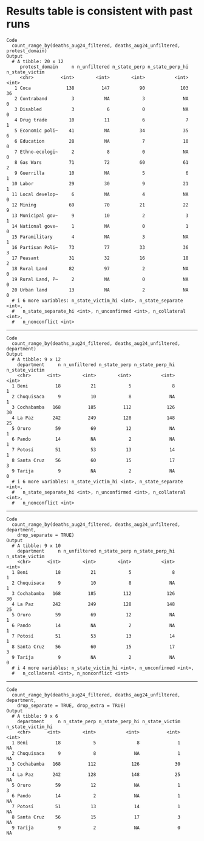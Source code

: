 # Results table is consistent with past runs

    Code
      count_range_by(deaths_aug24_filtered, deaths_aug24_unfiltered, protest_domain)
    Output
      # A tibble: 20 x 12
         protest_domain     n n_unfiltered n_state_perp n_state_perp_hi n_state_victim
         <chr>          <int>        <int>        <int>           <int>          <int>
       1 Coca             138          147           90             103             36
       2 Contraband         3           NA            3              NA              0
       3 Disabled           3            6            0              NA              0
       4 Drug trade        10           11            6               7              1
       5 Economic poli~    41           NA           34              35              6
       6 Education         28           NA            7              10              0
       7 Ethno-ecologi~     2            8            0              NA              0
       8 Gas Wars          71           72           60              61              2
       9 Guerrilla         10           NA            5               6              1
      10 Labor             29           30            9              21              1
      11 Local develop~     6           NA            4              NA              0
      12 Mining            69           70           21              22              9
      13 Municipal gov~     9           10            2               3              1
      14 National gove~     1           NA            0               1              0
      15 Paramilitary       4           NA            3              NA              1
      16 Partisan Poli~    73           77           33              36              3
      17 Peasant           31           32           16              18              2
      18 Rural Land        82           97            2              NA              0
      19 Rural Land, P~     2           NA            0              NA              0
      20 Urban land        13           NA            2              NA              0
      # i 6 more variables: n_state_victim_hi <int>, n_state_separate <int>,
      #   n_state_separate_hi <int>, n_unconfirmed <int>, n_collateral <int>,
      #   n_nonconflict <int>

---

    Code
      count_range_by(deaths_aug24_filtered, deaths_aug24_unfiltered, department)
    Output
      # A tibble: 9 x 12
        department     n n_unfiltered n_state_perp n_state_perp_hi n_state_victim
        <chr>      <int>        <int>        <int>           <int>          <int>
      1 Beni          18           21            5               8              1
      2 Chuquisaca     9           10            8              NA              1
      3 Cochabamba   168          185          112             126             30
      4 La Paz       242          249          128             148             25
      5 Oruro         59           69           12              NA              1
      6 Pando         14           NA            2              NA              1
      7 Potosí        51           53           13              14              1
      8 Santa Cruz    56           60           15              17              3
      9 Tarija         9           NA            2              NA              0
      # i 6 more variables: n_state_victim_hi <int>, n_state_separate <int>,
      #   n_state_separate_hi <int>, n_unconfirmed <int>, n_collateral <int>,
      #   n_nonconflict <int>

---

    Code
      count_range_by(deaths_aug24_filtered, deaths_aug24_unfiltered, department,
        drop_separate = TRUE)
    Output
      # A tibble: 9 x 10
        department     n n_unfiltered n_state_perp n_state_perp_hi n_state_victim
        <chr>      <int>        <int>        <int>           <int>          <int>
      1 Beni          18           21            5               8              1
      2 Chuquisaca     9           10            8              NA              1
      3 Cochabamba   168          185          112             126             30
      4 La Paz       242          249          128             148             25
      5 Oruro         59           69           12              NA              1
      6 Pando         14           NA            2              NA              1
      7 Potosí        51           53           13              14              1
      8 Santa Cruz    56           60           15              17              3
      9 Tarija         9           NA            2              NA              0
      # i 4 more variables: n_state_victim_hi <int>, n_unconfirmed <int>,
      #   n_collateral <int>, n_nonconflict <int>

---

    Code
      count_range_by(deaths_aug24_filtered, deaths_aug24_unfiltered, department,
        drop_separate = TRUE, drop_extra = TRUE)
    Output
      # A tibble: 9 x 6
        department     n n_state_perp n_state_perp_hi n_state_victim n_state_victim_hi
        <chr>      <int>        <int>           <int>          <int>             <int>
      1 Beni          18            5               8              1                NA
      2 Chuquisaca     9            8              NA              1                NA
      3 Cochabamba   168          112             126             30                31
      4 La Paz       242          128             148             25                NA
      5 Oruro         59           12              NA              1                 3
      6 Pando         14            2              NA              1                NA
      7 Potosí        51           13              14              1                NA
      8 Santa Cruz    56           15              17              3                NA
      9 Tarija         9            2              NA              0                NA

